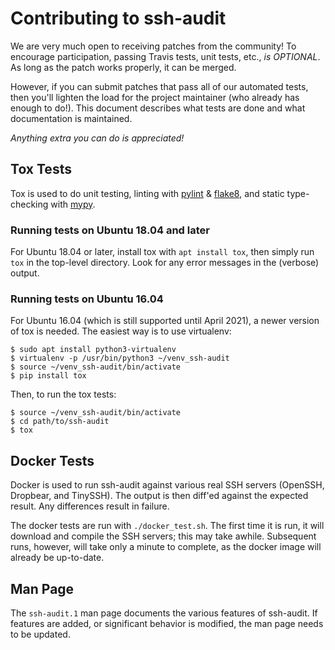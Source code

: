 # Contributing to ssh-audit

We are very much open to receiving patches from the community!  To encourage participation, passing Travis tests, unit tests, etc., *is OPTIONAL*.  As long as the patch works properly, it can be merged.

However, if you can submit patches that pass all of our automated tests, then you'll lighten the load for the project maintainer (who already has enough to do!).  This document describes what tests are done and what documentation is maintained.

*Anything extra you can do is appreciated!*


## Tox Tests

Tox is used to do unit testing, linting with [pylint](http://pylint.pycqa.org/en/latest/) & [flake8](https://flake8.pycqa.org/en/latest/), and static type-checking with [mypy](https://mypy.readthedocs.io/en/stable/).

### Running tests on Ubuntu 18.04 and later

For Ubuntu 18.04 or later, install tox with `apt install tox`, then simply run `tox` in the top-level directory.  Look for any error messages in the (verbose) output.

### Running tests on Ubuntu 16.04

For Ubuntu 16.04 (which is still supported until April 2021), a newer version of tox is needed.  The easiest way is to use virtualenv:
```
$ sudo apt install python3-virtualenv
$ virtualenv -p /usr/bin/python3 ~/venv_ssh-audit
$ source ~/venv_ssh-audit/bin/activate
$ pip install tox
```
Then, to run the tox tests:
```
$ source ~/venv_ssh-audit/bin/activate
$ cd path/to/ssh-audit
$ tox
```


## Docker Tests

Docker is used to run ssh-audit against various real SSH servers (OpenSSH, Dropbear, and TinySSH).  The output is then diff'ed against the expected result.  Any differences result in failure.

The docker tests are run with `./docker_test.sh`.  The first time it is run, it will download and compile the SSH servers; this may take awhile.  Subsequent runs, however, will take only a minute to complete, as the docker image will already be up-to-date.


## Man Page

The `ssh-audit.1` man page documents the various features of ssh-audit.  If features are added, or significant behavior is modified, the man page needs to be updated.
